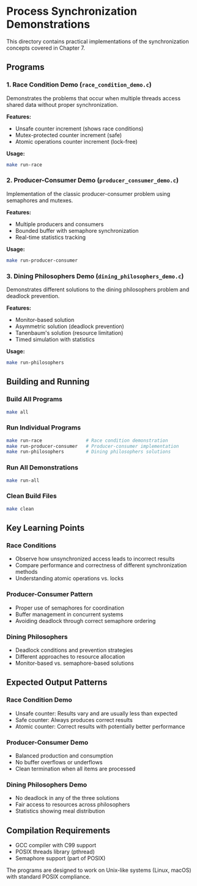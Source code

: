 # Process Synchronization Demonstrations

This directory contains practical implementations of the synchronization concepts covered in Chapter 7.

## Programs

### 1. Race Condition Demo (`race_condition_demo.c`)
Demonstrates the problems that occur when multiple threads access shared data without proper synchronization.

**Features:**
- Unsafe counter increment (shows race conditions)
- Mutex-protected counter increment (safe)
- Atomic operations counter increment (lock-free)

**Usage:**
```bash
make run-race
```

### 2. Producer-Consumer Demo (`producer_consumer_demo.c`)
Implementation of the classic producer-consumer problem using semaphores and mutexes.

**Features:**
- Multiple producers and consumers
- Bounded buffer with semaphore synchronization
- Real-time statistics tracking

**Usage:**
```bash
make run-producer-consumer
```

### 3. Dining Philosophers Demo (`dining_philosophers_demo.c`)
Demonstrates different solutions to the dining philosophers problem and deadlock prevention.

**Features:**
- Monitor-based solution
- Asymmetric solution (deadlock prevention)
- Tanenbaum's solution (resource limitation)
- Timed simulation with statistics

**Usage:**
```bash
make run-philosophers
```

## Building and Running

### Build All Programs
```bash
make all
```

### Run Individual Programs
```bash
make run-race                # Race condition demonstration
make run-producer-consumer   # Producer-consumer implementation
make run-philosophers        # Dining philosophers solutions
```

### Run All Demonstrations
```bash
make run-all
```

### Clean Build Files
```bash
make clean
```

## Key Learning Points

### Race Conditions
- Observe how unsynchronized access leads to incorrect results
- Compare performance and correctness of different synchronization methods
- Understanding atomic operations vs. locks

### Producer-Consumer Pattern
- Proper use of semaphores for coordination
- Buffer management in concurrent systems
- Avoiding deadlock through correct semaphore ordering

### Dining Philosophers
- Deadlock conditions and prevention strategies
- Different approaches to resource allocation
- Monitor-based vs. semaphore-based solutions

## Expected Output Patterns

### Race Condition Demo
- Unsafe counter: Results vary and are usually less than expected
- Safe counter: Always produces correct results
- Atomic counter: Correct results with potentially better performance

### Producer-Consumer Demo
- Balanced production and consumption
- No buffer overflows or underflows
- Clean termination when all items are processed

### Dining Philosophers Demo
- No deadlock in any of the three solutions
- Fair access to resources across philosophers
- Statistics showing meal distribution

## Compilation Requirements

- GCC compiler with C99 support
- POSIX threads library (pthread)
- Semaphore support (part of POSIX)

The programs are designed to work on Unix-like systems (Linux, macOS) with standard POSIX compliance. 